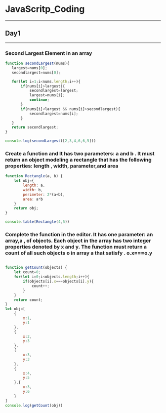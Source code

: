 # JavaScritp_Coding
---
## Day1
---
### Second Largest Element in an array

```javascript
function secondLargest(nums){
   largest=nums[0];
   secondlargest=nums[0];

   for(let i=1;i<nums.length;i++){
       if(nums[i]>largest){
           secondlargest=largest;
           largest=nums[i];
           continue;
       }
       if(nums[i]<largest && nums[i]>secondlargest){
           secondlargest=nums[i];
       }
   }
   return secondlargest;
}

console.log(secondLargest([2,3,4,6,6,5]))
```
### Create a function and It has two parameters: a and b . It must return an object modeling a rectangle that has the following properties: length , width, parameter,and area

``` javascript
function Rectangle(a, b) {
    let obj={
        length: a,
        width: b,
        perimeter: 2*(a+b),
        area: a*b
    }
    return obj;   
}

console.table(Rectangle(4,5))
```
### Complete the function in the editor. It has one parameter: an array,a , of objects. Each object in the array has two integer properties denoted by x and y. The function must return a count of all such objects o in array a that satisfy . o.x===o.y

``` javascript

function getCount(objects) {
    let count=0;
    for(let i=0;i<objects.length;i++){
        if(objects[i].x===objects[i].y){
            count++;
        }
    }
    return count;
}
let obj=[
    {
        x:1,
        y:1
    },
    {
        x:2,
        y:3
    },
    {
        x:3,
        y:3
    },
    {
        x:4,
        y:5
    },{
        x:3,
        y:6
    }
]
console.log(getCount(obj))
```
